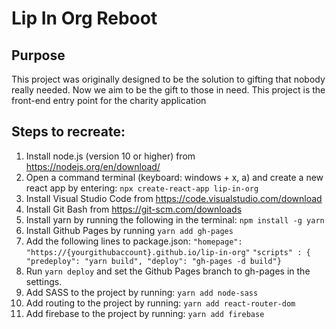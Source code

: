 # Lip In Org Reboot

## Purpose
This project was originally designed to be the solution to gifting that nobody really needed.
Now we aim to be the gift to those in need. 
This project is the front-end entry point for the charity application

## Steps to recreate:
1) Install node.js (version 10 or higher) from https://nodejs.org/en/download/
2) Open a command terminal (keyboard: windows + x, a) and create a new react app by entering:
	```npx create-react-app lip-in-org```
3) Install Visual Studio Code from https://code.visualstudio.com/download
4) Install Git Bash from https://git-scm.com/downloads
5) Install yarn by running the following in the terminal:
	```npm install -g yarn```
6) Install Github Pages by running
	```yarn add gh-pages```
7) Add the following lines to package.json:
	```"homepage": "https://{yourgithubaccount}.github.io/lip-in-org"```
	```"scripts" : { "predeploy": "yarn build", "deploy": "gh-pages -d build"}```
8) Run ```yarn deploy``` and set the Github Pages branch to gh-pages in the settings.
9) Add SASS to the project by running:
	```yarn add node-sass```
10) Add routing to the project by running:
	```yarn add react-router-dom```
10) Add firebase to the project by running:
	```yarn add firebase```